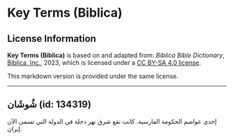 # Key Terms (Biblica)

## License Information

**Key Terms (Biblica)** is based on and adapted from: _Biblica Bible Dictionary_, [Biblica, Inc.](https://www.biblica.com/), 2023, which is licensed under a [CC BY-SA 4.0 license](https://creativecommons.org/licenses/by-sa/4.0/legalcode.en).

This markdown version is provided under the same license.



--------------------------------

## شُوشَان (id: 134319)

إحدى عواصم الحكومة الفارسية. كانت تقع شرق نهر دجلة في الدولة التي تسمى الآن إيران.


